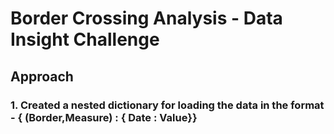 # Border Crossing Analysis - Data Insight Challenge

## Approach

### 1. Created a nested dictionary for loading the data in the format - { (Border,Measure) : { Date : Value}}

